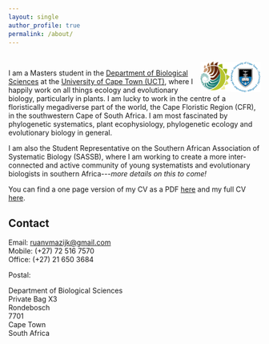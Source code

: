 ```yaml
---
layout: single
author_profile: true
permalink: /about/
---
```


<br>
<img src="/assets/images/logos/UCT.png" align="right" width="60" />
<img src="/assets/images/logos/BIO.png" align="right" width="60" />

I am a Masters student in the 
[Department of Biological Sciences](http://www.biologicalsciences.uct.ac.za/) 
at the [University of Cape Town (UCT)](http://www.uct.ac.za/), where I happily 
work on all things ecology and evolutionary biology, particularly in plants. I 
am lucky to work in the centre of a floristically megadiverse part of the 
world, the Cape Floristic Region (CFR), in the southwestern Cape of South 
Africa. I am most fascinated by phylogenetic systematics, plant ecophysiology, 
phylogenetic ecology and evolutionary biology in general.


I am also the Student Representative on the Southern African Association of 
Systematic Biology (SASSB), where I am working to create a more inter-connected 
and active community of young systematists and evolutionary biologists in 
southern Africa---_more details on this to come!_

<!-- <img src="/assets/images/logos/SASSB.png" align="right" width="60" /> -->

You can find a one page version of my CV as a PDF [here](/cv/RvanMazijk_CV_1p.pdf) and my full CV [here](/cv/RvanMazijk_CV_full.pdf).

## Contact

Email: <ruanvmazijk@gmail.com> <br>
Mobile: (+27) 72 516 7570 <br>
Office: (+27) 21 650 3684 <br>

Postal:

Department of Biological Sciences <br>
Private Bag X3 <br>
Rondebosch <br>
7701 <br>
Cape Town <br>
South Africa

<!--
  - label: "Twitter"
    icon : "fab fa-fw fa-twitter-square"
    url  : "https://twitter.com/rvanmazijk"
  - label: "Facebook"
    icon : "fab fa-fw fa-facebook-square"
    url  : "https://www.facebook.com/ruan.vanmazijk"
  - label: "Instagram"
    icon : "fab fa-fw fa-instagram"
    url  : "https://instagram.com/rvanmazijk"
  - label: "GitHub"
    icon : "fab fa-fw fa-github"
    url  : "https://github.com/rvanmazijk"
  - label: "LinkedIn"
    icon : "fab fa-fw fa-linkedin"
    url  : "https://www.linkedin.com/in/ruan-van-mazijk-4a04b0127/"
  - label: "ResearchGate"
    icon : "fab fa-fw fa-researchgate"
    url  : "https://www.researchgate.net/profile/Ruan_Van_Mazijk"
  - label: "Mendeley"
    icon : "fab fa-fw fa-mendeley"
    url  : "https://www.mendeley.com/profiles/ruan-van-mazijk/"
-->
